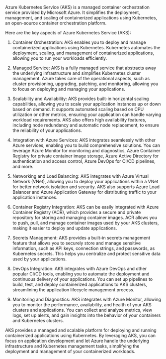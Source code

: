 
Azure Kubernetes Service (AKS) is a managed container orchestration service provided by Microsoft Azure. It simplifies the deployment, management, and scaling of containerized applications using Kubernetes, an open-source container orchestration platform.

Here are the key aspects of Azure Kubernetes Service (AKS):

1.  Container Orchestration: AKS enables you to deploy and manage containerized applications using Kubernetes. Kubernetes automates the deployment, scaling, and management of containerized applications, allowing you to run your workloads efficiently.
    
2.  Managed Service: AKS is a fully managed service that abstracts away the underlying infrastructure and simplifies Kubernetes cluster management. Azure takes care of the operational aspects, such as cluster provisioning, upgrading, patching, and monitoring, allowing you to focus on deploying and managing your applications.
    
3.  Scalability and Availability: AKS provides built-in horizontal scaling capabilities, allowing you to scale your application instances up or down based on demand. It supports automated scaling based on CPU utilization or other metrics, ensuring your application can handle varying workload requirements. AKS also offers high availability features, including node redundancy and automatic node replacement, to ensure the reliability of your applications.
    
4.  Integration with Azure Services: AKS integrates seamlessly with other Azure services, enabling you to build comprehensive solutions. You can leverage Azure Monitor for monitoring and diagnostics, Azure Container Registry for private container image storage, Azure Active Directory for authentication and access control, Azure DevOps for CI/CD pipelines, and more.
    
5.  Networking and Load Balancing: AKS integrates with Azure Virtual Network (VNet), allowing you to deploy your applications within a VNet for better network isolation and security. AKS also supports Azure Load Balancer and Azure Application Gateway for distributing traffic to your application instances.
    
6.  Container Registry Integration: AKS can be easily integrated with Azure Container Registry (ACR), which provides a secure and private repository for storing and managing container images. ACR allows you to push, pull, and manage container images used by your AKS clusters, making it easier to deploy and update applications.
    
7.  Secrets Management: AKS provides a built-in secrets management feature that allows you to securely store and manage sensitive information, such as API keys, connection strings, and passwords, as Kubernetes secrets. This helps you centralize and protect sensitive data used by your applications.
    
8.  DevOps Integration: AKS integrates with Azure DevOps and other popular CI/CD tools, enabling you to automate the deployment and continuous delivery of your applications. You can set up pipelines to build, test, and deploy containerized applications to AKS clusters, streamlining the application lifecycle management process.
    
9.  Monitoring and Diagnostics: AKS integrates with Azure Monitor, allowing you to monitor the performance, availability, and health of your AKS clusters and applications. You can collect and analyze metrics, view logs, set up alerts, and gain insights into the behavior of your containers and Kubernetes clusters.
    

AKS provides a managed and scalable platform for deploying and running containerized applications using Kubernetes. By leveraging AKS, you can focus on application development and let Azure handle the underlying infrastructure and Kubernetes management tasks, simplifying the deployment and management of your containerized workloads.